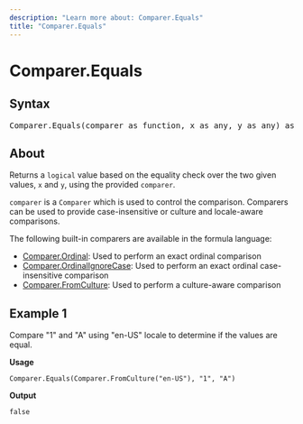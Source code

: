 ```yaml
---
description: "Learn more about: Comparer.Equals"
title: "Comparer.Equals"
---
```

# Comparer.Equals

## Syntax

<pre>
Comparer.Equals(comparer as function, x as any, y as any) as logical
</pre>

## About

Returns a `logical` value based on the equality check over the two given values, `x` and `y`, using the provided `comparer`.

`comparer` is a `Comparer` which is used to control the comparison. Comparers can be used to provide case-insensitive or culture and locale-aware comparisons.

The following built-in comparers are available in the formula language:

* [Comparer.Ordinal](comparer-ordinal.md): Used to perform an exact ordinal comparison
* [Comparer.OrdinalIgnoreCase](comparer-ordinalignorecase.md): Used to perform an exact ordinal case-insensitive comparison
* [Comparer.FromCulture](comparer-fromculture.md): Used to perform a culture-aware comparison

## Example 1

Compare "1" and "A" using "en-US" locale to determine if the values are equal.

**Usage**

```powerquery-m
Comparer.Equals(Comparer.FromCulture("en-US"), "1", "A")
```

**Output**

`false`
